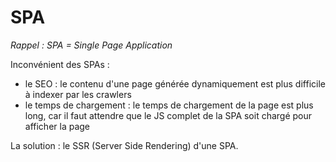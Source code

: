 # SPA

*Rappel : SPA = Single Page Application*

Inconvénient des SPAs :
- le SEO : le contenu d'une page générée dynamiquement est plus difficile à indexer par les crawlers
- le temps de chargement : le temps de chargement de la page est plus long, car il faut attendre que le JS complet de la SPA soit chargé pour afficher la page

La solution : le SSR (Server Side Rendering) d'une SPA.